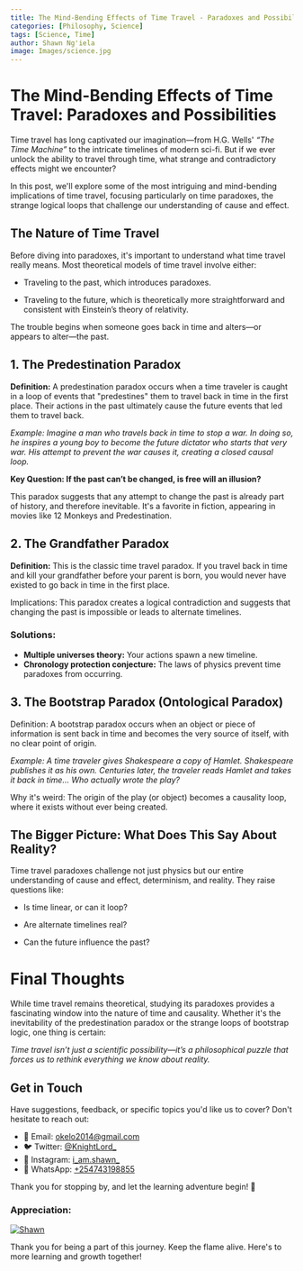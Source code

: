 ```yaml
---
title: The Mind-Bending Effects of Time Travel - Paradoxes and Possibilities
categories: [Philosophy, Science]
tags: [Science, Time]
author: Shawn Ng'iela
image: Images/science.jpg
---
```



# The Mind-Bending Effects of Time Travel: Paradoxes and Possibilities

Time travel has long captivated our imagination—from H.G. Wells' *“The Time Machine”* to the intricate timelines of modern sci-fi. But if we ever unlock the ability to travel through time, what strange and contradictory effects might we encounter?

In this post, we'll explore some of the most intriguing and mind-bending implications of time travel, focusing particularly on time paradoxes, the strange logical loops that challenge our understanding of cause and effect.

## The Nature of Time Travel
Before diving into paradoxes, it's important to understand what time travel really means. Most theoretical models of time travel involve either:

* Traveling to the past, which introduces paradoxes.


* Traveling to the future, which is theoretically more straightforward and consistent with Einstein’s theory of relativity.

The trouble begins when someone goes back in time and alters—or appears to alter—the past.

## 1. The Predestination Paradox

**Definition:** A predestination paradox occurs when a time traveler is caught in a loop of events that "predestines" them to travel back in time in the first place. Their actions in the past ultimately cause the future events that led them to travel back.

*Example: Imagine a man who travels back in time to stop a war. In doing so, he inspires a young boy to become the future dictator who starts that very war. His attempt to prevent the war causes it, creating a closed causal loop.*

**Key Question: If the past can’t be changed, is free will an illusion?**

This paradox suggests that any attempt to change the past is already part of history, and therefore inevitable. It's a favorite in fiction, appearing in movies like 12 Monkeys and Predestination.

## **2. The Grandfather Paradox**

**Definition:** This is the classic time travel paradox. If you travel back in time and kill your grandfather before your parent is born, you would never have existed to go back in time in the first place.

Implications: This paradox creates a logical contradiction and suggests that changing the past is impossible or leads to alternate timelines.

### Solutions:

* **Multiple universes theory:** Your actions spawn a new timeline.
* **Chronology protection conjecture:** The laws of physics prevent time paradoxes from occurring.

## 3. The Bootstrap Paradox (Ontological Paradox)
Definition: A bootstrap paradox occurs when an object or piece of information is sent back in time and becomes the very source of itself, with no clear point of origin.

*Example: A time traveler gives Shakespeare a copy of Hamlet. Shakespeare publishes it as his own. Centuries later, the traveler reads Hamlet and takes it back in time… Who actually wrote the play?*

Why it's weird: The origin of the play (or object) becomes a causality loop, where it exists without ever being created.

## The Bigger Picture: What Does This Say About Reality?

Time travel paradoxes challenge not just physics but our entire understanding of cause and effect, determinism, and reality. They raise questions like:

* Is time linear, or can it loop?

* Are alternate timelines real?

* Can the future influence the past?


# Final Thoughts

While time travel remains theoretical, studying its paradoxes provides a fascinating window into the nature of time and causality. Whether it's the inevitability of the predestination paradox or the strange loops of bootstrap logic, one thing is certain:

*Time travel isn’t just a scientific possibility—it’s a philosophical puzzle that forces us to rethink everything we know about reality.*


## Get in Touch

Have suggestions, feedback, or specific topics you'd like us to cover? Don't hesitate to reach out:

- 📧 Email: [okelo2014@gmail.com](mailto:okelo2014@gmail.com)
- 🐦 Twitter: [@KnightLord_](https://twitter.com/KnightLord_)
- 📸 Instagram: [i_am.shawn_](https://www.instagram.com/i_am.shawn_/)
- 📱 WhatsApp: [+254743198855](https://wa.me/+254743198855)


Thank you for   stopping by, and let the learning adventure begin! 🚀

### Appreciation:

[![Shawn](https://cdn.buymeacoffee.com/buttons/v2/default-yellow.png)](https://ko-fi.com/i_am_shawn
)

Thank you for being a part of this journey. Keep the flame alive. Here's to more learning and growth together!